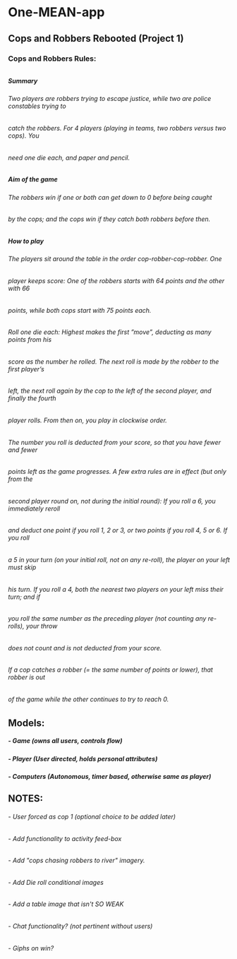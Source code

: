 # One-MEAN-app
## Cops and Robbers Rebooted (Project 1)

### Cops and Robbers Rules:
######
##### Summary
###### Two players are robbers trying to escape justice, while two are police constables trying to
###### catch the robbers. For 4 players (playing in teams, two robbers versus two cops). You
###### need one die each, and paper and pencil.
######
##### Aim of the game
###### The robbers win if one or both can get down to 0 before being caught
###### by the cops; and the cops win if they catch both robbers before then.
######
##### How to play
###### The players sit around the table in the order cop-robber-cop-robber. One
###### player keeps score: One of the robbers starts with 64 points and the other with 66
###### points, while both cops start with 75 points each.
###### Roll one die each: Highest makes the first ”move”, deducting as many points from his
###### score as the number he rolled. The next roll is made by the robber to the first player’s
###### left, the next roll again by the cop to the left of the second player, and finally the fourth
###### player rolls. From then on, you play in clockwise order.
###### The number you roll is deducted from your score, so that you have fewer and fewer
###### points left as the game progresses. A few extra rules are in effect (but only from the
###### second player round on, not during the initial round): If you roll a 6, you immediately reroll
###### and deduct one point if you roll 1, 2 or 3, or two points if you roll 4, 5 or 6. If you roll
###### a 5 in your turn (on your initial roll, not on any re-roll), the player on your left must skip
###### his turn. If you roll a 4, both the nearest two players on your left miss their turn; and if
###### you roll the same number as the preceding player (not counting any re-rolls), your throw
###### does not count and is not deducted from your score.
###### If a cop catches a robber (= the same number of points or lower), that robber is out
###### of the game while the other continues to try to reach 0.

## Models:
##### - Game (owns all users, controls flow)
##### - Player (User directed, holds personal attributes)
##### - Computers (Autonomous, timer based, otherwise same as player)
#####

## NOTES:
###### - User forced as cop 1 (optional choice to be added later)
###### - Add functionality to activity feed-box
###### - Add "cops chasing robbers to river" imagery.
###### - Add Die roll conditional images
###### - Add a table image that isn't SO WEAK
###### - Chat functionality? (not pertinent without users)
###### - Giphs on win?
